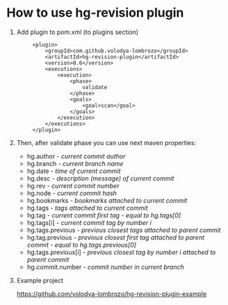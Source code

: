# How to use hg-revision plugin
1. Add plugin to pom.xml (to plugins section)

            <plugin>
                <groupId>com.github.volodya-lombrozo</groupId>
                <artifactId>hg-revision-plugin</artifactId>
                <version>0.6</version>
                <executions>
                    <execution>
                        <phase>
                            validate
                        </phase>
                        <goals>
                            <goal>scan</goal>
                        </goals>
                    </execution>
                </executions>
            </plugin>

2. Then, after validate phase you can use next maven properties:

      * hg.author - _current commit author_
      * hg.branch - _current branch name_
      * hg.date - _time of current commit_ 
      * hg.desc - _description (message) of current commit_
      * hg.rev -  _current commit number_
      * hg.node - _current commit hash_
      * hg.bookmarks - _bookmarks attached to current commit_
      * hg.tags - _tags attached to current commit_
      * hg.tag - _current commit first tag - equal to hg.tags[0]_
      * hg.tags[i] - _current commit tag by number i_
      * hg.tags.previous - _previous closest tags attached to parent commit_
      * hg.tag.previous - _previous closest first tag attached to parent commit - equal to hg.tags.previous[0]_
      * hg.tags.previous[i] - _previous closest tag by number i attached to parent commit_
      * hg.commit.number - _commit number in current branch_

3. Example project

    https://github.com/volodya-lombrozo/hg-revision-plugin-example
